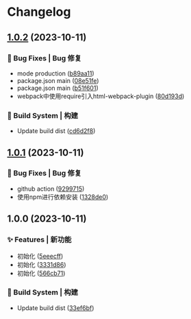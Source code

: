 # Changelog

## [1.0.2](https://github.com/UzumakiHan/hfex-auto-externals-plugin/compare/v1.0.1...v1.0.2) (2023-10-11)


### 🐛 Bug Fixes | Bug 修复

* mode production ([b89aa11](https://github.com/UzumakiHan/hfex-auto-externals-plugin/commit/b89aa11dcf61104af522c4363e0274d2da20571c))
* package.json main ([08e51fe](https://github.com/UzumakiHan/hfex-auto-externals-plugin/commit/08e51febe6a3fcef4a66c1b6184ad8f66564fd9c))
* package.json main ([b51f601](https://github.com/UzumakiHan/hfex-auto-externals-plugin/commit/b51f60160ae5631d3b87076da7e58092dd8d8d21))
* webpack中使用require引入html-webpack-plugin ([80d193d](https://github.com/UzumakiHan/hfex-auto-externals-plugin/commit/80d193d25be114448fa7daf9467d764df8f4a4a7))


### 👷‍ Build System | 构建

* Update build dist ([cd6d2f8](https://github.com/UzumakiHan/hfex-auto-externals-plugin/commit/cd6d2f89335ba2d7acf364cb57f49d880b7d953a))

## [1.0.1](https://github.com/UzumakiHan/hfex-auto-externals-plugin/compare/v1.0.0...v1.0.1) (2023-10-11)


### 🐛 Bug Fixes | Bug 修复

* github action ([9299715](https://github.com/UzumakiHan/hfex-auto-externals-plugin/commit/9299715eb7946ca4484845a1561e60d96ee7df2e))
* 使用npm进行依赖安装 ([1328de0](https://github.com/UzumakiHan/hfex-auto-externals-plugin/commit/1328de0414768f6cc8a41ccf6d164ad218375f07))

## 1.0.0 (2023-10-11)


### ✨ Features | 新功能

* 初始化 ([5eeecff](https://github.com/UzumakiHan/hfex-auto-externals-plugin/commit/5eeecffa82294b0bcdf7cd83a5777ef14ea847c0))
* 初始化 ([3331d86](https://github.com/UzumakiHan/hfex-auto-externals-plugin/commit/3331d86a018e53a7249e6d83f4b1180e178c4cd2))
* 初始化 ([566cb71](https://github.com/UzumakiHan/hfex-auto-externals-plugin/commit/566cb714972197f55e1b1e2895f863bab15b87c2))


### 👷‍ Build System | 构建

* Update build dist ([33ef6bf](https://github.com/UzumakiHan/hfex-auto-externals-plugin/commit/33ef6bffc523288b8cb8974306e6abd5af1a0fbf))

